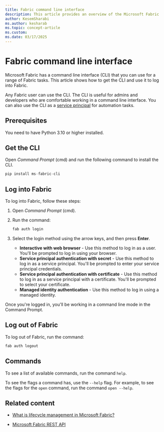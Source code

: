 ```yaml
---
title: Fabric command line interface
description: This article provides an overview of the Microsoft Fabric command line interface (CLI) and lists some of its use cases.
author: KesemSharabi
ms.author: kesharab
ms.topic: concept-article
ms.custom:
ms.date: 03/17/2025
---
```


# Fabric command line interface

Microsoft Fabric has a command line interface (CLI) that you can use for a range of Fabric tasks. This article shows how to get the CLI and use it to log into Fabric.

Any Fabric user can use the CLI. The CLI is useful for admins and developers who are comfortable working in a command line interface. You can also use the CLI as a [service principal](/entra/identity-platform/app-objects-and-service-principals#service-principal-object) for automation tasks.

## Prerequisites

You need to have Python 3.10 or higher installed.

## Get the CLI

Open *Command Prompt* (cmd) and run the following command to install the CLI.

```python
pip install ms-fabric-cli
```

## Log into Fabric

To log into Fabric, follow these steps:

1. Open *Command Prompt* (cmd).

2. Run the command:

    ```python
    fab auth login
    ```

3. Select the login method using the arrow keys, and then press **Enter**.

    * **Interactive with web browser** - Use this method to log in as a user. You'll be prompted to log in using your browser.
    * **Service principal authentication with secret** - Use this method to log in as a service principal. You'll be prompted to enter your service principal credentials.
    * **Service principal authentication with certificate** - Use this method to log in as a service principal with a certificate. You'll be prompted to select your certificate.
    * **Managed identity authentication**​ - Use this method to log in using a managed identity.

Once you're logged in, you'll be working in a command line mode in the Command Prompt.

## Log out of Fabric

To log out of Fabric, run the command:

```python
fab auth logout
```

## Commands

To see a list of available commands, run the command `help`.

To see the flags a command has, use the `--help` flag. For example, to see the flags for the `open` command, run the command `open --help`.

## Related content

* [What is lifecycle management in Microsoft Fabric?](../cicd/cicd-overview.md)

* [Microsoft Fabric REST API](/rest/api/fabric/articles/)
